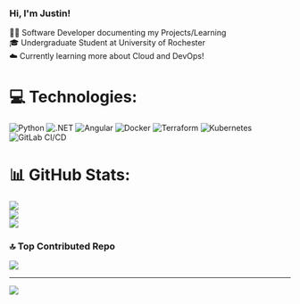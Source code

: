 ### Hi, I'm Justin!

👨‍💻 Software Developer documenting my Projects/Learning <br/>
🎓 Undergraduate Student at University of Rochester <br/>
☁️ Currently learning more about Cloud and DevOps!<br/>

# 💻 Technologies:
![Python](https://img.shields.io/badge/python-3670A0?style=for-the-badge&logo=python&logoColor=ffdd54)
![.NET](https://img.shields.io/badge/.NET-512BD4?style=for-the-badge&logo=dotnet&logoColor=white)
![Angular](https://img.shields.io/badge/angular-%23DD0031.svg?style=for-the-badge&logo=angular&logoColor=white)
![Docker](https://img.shields.io/badge/docker-%230db7ed.svg?style=for-the-badge&logo=docker&logoColor=white)
![Terraform](https://img.shields.io/badge/terraform-%235835CC.svg?style=for-the-badge&logo=terraform&logoColor=white)
![Kubernetes](https://img.shields.io/badge/kubernetes-%23326CE5.svg?style=for-the-badge&logo=kubernetes&logoColor=white)
![GitLab CI/CD](https://img.shields.io/badge/gitlab%20ci/cd-%23181717.svg?style=for-the-badge&logo=gitlab&logoColor=white)

# 📊 GitHub Stats:
![](https://github-readme-stats.vercel.app/api?username=AxC1271&theme=dark&hide_border=false&include_all_commits=false&count_private=false)<br/>
![](https://nirzak-streak-stats.vercel.app/?user=AxC1271&theme=dark&hide_border=false)<br/>
![](https://github-readme-stats.vercel.app/api/top-langs/?username=AxC1271&theme=dark&hide_border=false&include_all_commits=false&count_private=false&layout=compact)

### 🔝 Top Contributed Repo
![](https://github-contributor-stats.vercel.app/api?username=AxC1271&limit=5&theme=dark&combine_all_yearly_contributions=true)

---
[![](https://visitcount.itsvg.in/api?id=AxC1271&icon=0&color=0)](https://visitcount.itsvg.in)
